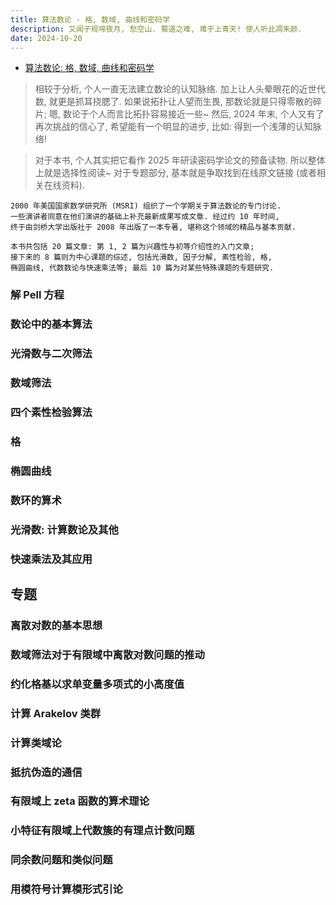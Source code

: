 ```yaml
---
title: 算法数论 - 格, 数域, 曲线和密码学
description: 又闻子规啼夜月, 愁空山. 蜀道之难, 难于上青天! 使人听此凋朱颜.
date: 2024-10-20
---
```


- [算法数论: 格, 数域, 曲线和密码学](https://book.douban.com/subject/30857449/)

> 相较于分析, 个人一直无法建立数论的认知脉络.
  加上让人头晕眼花的近世代数, 就更是抓耳挠腮了.
  如果说拓扑让人望而生畏, 那数论就是只得零散的碎片;
  嗯, 数论于个人而言比拓扑容易接近一些~
  然后, 2024 年末, 个人又有了再次挑战的信心了,
  希望能有一个明显的进步, 比如: 得到一个浅薄的认知脉络!

> 对于本书, 个人其实把它看作 2025 年研读密码学论文的预备读物.
  所以整体上就是选择性阅读~
  对于专题部分, 基本就是争取找到在线原文链接 (或者相关在线资料).

```
2000 年美国国家数学研究所 (MSRI) 组织了一个学期关于算法数论的专门讨论.
一些演讲者同意在他们演讲的基础上补充最新成果写成文章. 经过约 10 年时间,
终于由剑桥大学出版社于 2008 年出版了一本专著, 堪称这个领域的精品与基本贡献.

本书共包括 20 篇文章: 第 1, 2 篇为兴趣性与初等介绍性的入门文章;
接下来的 8 篇则为中心课题的综述, 包括光滑数, 因子分解, 素性检验, 格,
椭圆曲线, 代数数论与快速乘法等; 最后 10 篇为对某些特殊课题的专题研究.
```

### 解 Pell 方程

### 数论中的基本算法

### 光滑数与二次筛法

### 数域筛法

### 四个素性检验算法

### 格

### 椭圆曲线

### 数环的算术

### 光滑数: 计算数论及其他

### 快速乘法及其应用

## 专题

### 离散对数的基本思想

### 数域筛法对于有限域中离散对数问题的推动

### 约化格基以求单变量多项式的小高度值

### 计算 Arakelov 类群

### 计算类域论

### 抵抗伪造的通信

### 有限域上 zeta 函数的算术理论

### 小特征有限域上代数簇的有理点计数问题

### 同余数问题和类似问题

### 用模符号计算模形式引论

